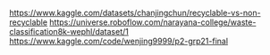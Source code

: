 https://www.kaggle.com/datasets/chanjingchun/recyclable-vs-non-recyclable
https://universe.roboflow.com/narayana-college/waste-classification8k-wephl/dataset/1
https://www.kaggle.com/code/wenjing9999/p2-grp21-final
